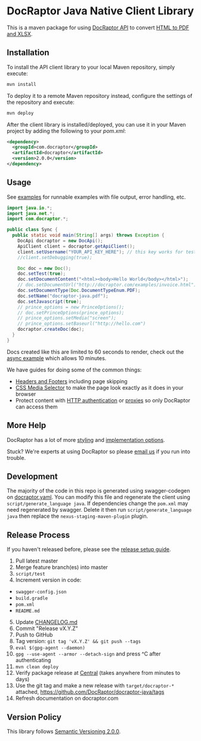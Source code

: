 # DocRaptor Java Native Client Library

This is a maven package for using [DocRaptor API](https://docraptor.com/documentation) to convert [HTML to PDF and XLSX](https://docraptor.com).


## Installation

To install the API client library to your local Maven repository, simply execute:

```bash
mvn install
```

To deploy it to a remote Maven repository instead, configure the settings of the repository and execute:

```bash
mvn deploy
```

After the client library is installed/deployed, you can use it in your Maven project by adding the following to your *pom.xml*:

```xml
<dependency>
  <groupId>com.docraptor</groupId>
  <artifactId>docraptor</artifactId>
  <version>2.0.0</version>
</dependency>
```


## Usage

See [examples](examples/) for runnable examples with file output, error handling, etc.

```java
import java.io.*;
import java.net.*;
import com.docraptor.*;

public class Sync {
  public static void main(String[] args) throws Exception {
    DocApi docraptor = new DocApi();
    ApiClient client = docraptor.getApiClient();
    client.setUsername("YOUR_API_KEY_HERE"); // this key works for test documents
    //client.setDebugging(true);

    Doc doc = new Doc();
    doc.setTest(true);                                                   // test documents are free but watermarked
    doc.setDocumentContent("<html><body>Hello World</body></html>");     // supply content directly
    // doc.setDocumentUrl("http://docraptor.com/examples/invoice.html"); // or use a url
    doc.setDocumentType(Doc.DocumentTypeEnum.PDF);                       // PDF or XLS or XLSX
    doc.setName("docraptor-java.pdf");                                   // help you find a document later
    doc.setJavascript(true);                                             // enable JavaScript processing
    // prince_options = new PrinceOptions();
    // doc.setPrinceOptions(prince_options);
    // prince_options.setMedia("screen");                                // use screen styles instead of print styles
    // prince_options.setBaseurl("http://hello.com")                     // pretend URL when using document_content
    docraptor.createDoc(doc);
  }
}
```

Docs created like this are limited to 60 seconds to render, check out the [async example](examples/Async.java) which allows 10 minutes.

We have guides for doing some of the common things:

* [Headers and Footers](https://docraptor.com/documentation/style#pdf-headers-footers) including page skipping
* [CSS Media Selector](https://docraptor.com/documentation/api#api_basic_pdf) to make the page look exactly as it does in your browser
* Protect content with [HTTP authentication](https://docraptor.com/documentation/api#api_http_user) or [proxies](https://docraptor.com/documentation/api#api_http_proxy) so only DocRaptor can access them


## More Help

DocRaptor has a lot of more [styling](https://docraptor.com/documentation/style) and [implementation options](https://docraptor.com/documentation/api).

Stuck? We're experts at using DocRaptor so please [email us](mailto:support@docraptor.com) if you run into trouble.


## Development

The majority of the code in this repo is generated using swagger-codegen on [docraptor.yaml](docraptor.yaml). You can modify this file and regenerate the client using `script/generate_language java`.
If dependencies change the `pom.xml` may need regenerated by swagger.  Delete it then run `script/generate_language java` then replace the `nexus-staging-maven-plugin` plugin.


## Release Process

If you haven't released before, please see the [release setup guide](RELEASE_SETUP.md). 

1. Pull latest master
2. Merge feature branch(es) into master
3. `script/test`
4. Increment version in code:
  - `swagger-config.json`
  - `build.gradle`
  - `pom.xml`
  - `README.md`
5. Update [CHANGELOG.md](CHANGELOG.md)
6. Commit "Release vX.Y.Z"
7. Push to GitHub
8. Tag version: `git tag 'vX.Y.Z' && git push --tags`
9. `eval $(gpg-agent --daemon)`
10. `gpg --use-agent --armor --detach-sign` and press ^C after authenticating
11. `mvn clean deploy`
12. Verify package release at [Central](http://search.maven.org/#search%7Cgav%7C1%7Cg%3A%22com.docraptor%22%20AND%20a%3A%22docraptor%22)  (takes anywhere from minutes to days)
13. Use the git tag and make a new release with `target/docraptor-*` attached, https://github.com/DocRaptor/docraptor-java/tags
14. Refresh documentation on docraptor.com


## Version Policy

This library follows [Semantic Versioning 2.0.0](http://semver.org).
